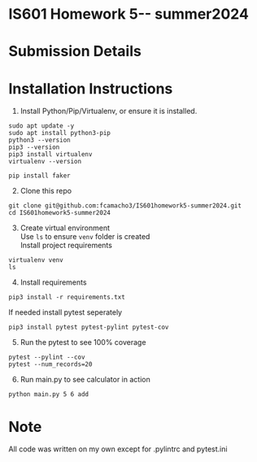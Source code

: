 # IS601 Homework 5-- summer2024

# Submission Details


# Installation Instructions

1. Install Python/Pip/Virtualenv, or ensure it is installed. 
```
sudo apt update -y
sudo apt install python3-pip
python3 --version
pip3 --version
pip3 install virtualenv
virtualenv --version
```
```
pip install faker
```


2. Clone this repo
```
git clone git@github.com:fcamacho3/IS601homework5-summer2024.git
cd IS601homework5-summer2024
```

3. Create virtual environment\
Use `ls` to ensure `venv` folder is created\
Install project requirements
```
virtualenv venv
ls
```
4. Install requirements
```
pip3 install -r requirements.txt
```
If needed install pytest seperately
```
pip3 install pytest pytest-pylint pytest-cov
```

5. Run the pytest to see 100% coverage
```
pytest --pylint --cov
pytest --num_records=20
```

6. Run main.py to see calculator in action
```
python main.py 5 6 add
```

# Note
All code was written on my own except for .pylintrc and pytest.ini




